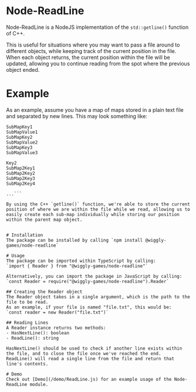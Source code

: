 # Node-ReadLine
Node-ReadLine is a NodeJS implementation of the `std::getline()` function of C++.

This is useful for situations where you may want to pass a file around to different objects, while keeping track of the current position in the file. When each object returns, the current position within the file will be updated, allowing you to continue reading from the spot where the previous object ended.

# Example
As an example, assume you have a map of maps stored in a plain text file and separated by new lines. This may look something like:
```Key1
SubMapKey1
SubMapValue1
SubMapKey2
SubMapValue2
SubMapKey3
SubMapValue3

Key2
SubMap2Key1
SubMap2Key2
SubMap2Key3
SubMap2Key4

...```

By using the C++ `getline()` function, we're able to store the current position of where we are within the file while we read, allowing us to easily create each sub-map individually while storing our position within the parent map object.


# Installation
The package can be installed by calling `npm install @wiggly-games/node-readline`

# Usage
The package can be imported within TypeScript by calling:
`import { Reader } from "@wiggly-games/node-readline"`

Alternatively, you can import the package in JavaScript by calling:
`const Reader = require("@wiggly-games/node-readline").Reader`

## Creating the Reader object
The Reader object takes in a single argument, which is the path to the file to be read.
As an example, if your file is named "file.txt", this would be:
`const reader = new Reader("file.txt")`

## Reading Lines
A Reader instance returns two methods:
- HasNextLine(): boolean
- ReadLine(): string

HasNextLine() should be used to check if another line exists within the file, and to close the file once we've reached the end.
ReadLine() will read a single line from the file and return that line's contents.

# Demo
Check out [Demo](/demo/ReadLine.js) for an example usage of the Node-ReadLine module.